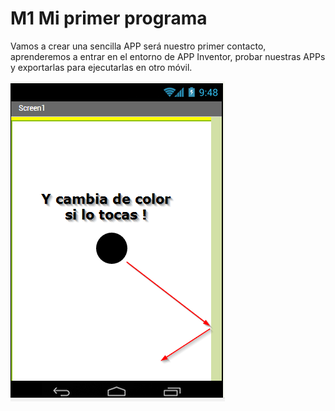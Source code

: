 
# M1 Mi primer programa

Vamos a crear una sencilla APP será nuestro primer contacto, aprenderemos a entrar en el entorno de APP Inventor, probar nuestras APPs y exportarlas para ejecutarlas en otro móvil.

<img src="img/2017-01-19_11_14_41-MIT_App_Inventor.png" width="343" height="512" />

